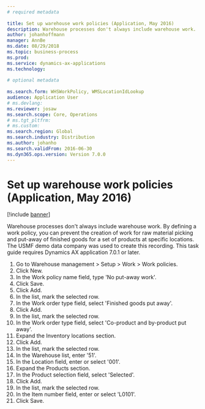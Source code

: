 ```yaml
--- 
# required metadata 
 
title: Set up warehouse work policies (Application, May 2016)
description: Warehouse processes don't always include warehouse work. 
author: johanhoffmann
manager: AnnBe 
ms.date: 08/29/2018
ms.topic: business-process 
ms.prod:  
ms.service: dynamics-ax-applications 
ms.technology:  
 
# optional metadata 
 
ms.search.form: WHSWorkPolicy, WMSLocationIdLookup   
audience: Application User 
# ms.devlang:  
ms.reviewer: josaw
ms.search.scope: Core, Operations 
# ms.tgt_pltfrm:  
# ms.custom:  
ms.search.region: Global
ms.search.industry: Distribution
ms.author: johanho
ms.search.validFrom: 2016-06-30 
ms.dyn365.ops.version: Version 7.0.0 
---
```

# Set up warehouse work policies (Application, May 2016)

[!include [banner](../../includes/banner.md)]

Warehouse processes don't always include warehouse work. By defining a work policy, you can prevent the creation of work for raw material picking and put-away of finished goods for a set of products at specific locations. The USMF demo data company was used to create this recording. This task guide requires Dynamics AX application 7.0.1 or later.

1. Go to Warehouse management > Setup > Work > Work policies.
2. Click New.
3. In the Work policy name field, type 'No put-away work'.
4. Click Save.
5. Click Add.
6. In the list, mark the selected row.
7. In the Work order type field, select 'Finished goods put away'.
8. Click Add.
9. In the list, mark the selected row.
10. In the Work order type field, select 'Co-product and by-product put away'.
11. Expand the Inventory locations section.
12. Click Add.
13. In the list, mark the selected row.
14. In the Warehouse list, enter '51'.
15. In the Location field, enter or select '001'.
16. Expand the Products section.
17. In the Product selection field, select 'Selected'.
18. Click Add.
19. In the list, mark the selected row.
20. In the Item number field, enter or select 'L0101'.
21. Click Save.

